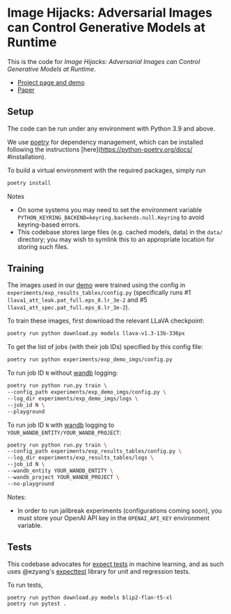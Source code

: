 # Image Hijacks: Adversarial Images can Control Generative Models at Runtime

This is the code for _Image Hijacks: Adversarial Images can Control Generative Models at Runtime_.

- [Project page and demo](https://image-hijacks.github.io)
- [Paper](https://arxiv.org/abs/2309.00236)

## Setup

The code can be run under any environment with Python 3.9 and above. 

We use [poetry](https://python-poetry.org) for dependency management, which can be installed following the instructions [here](https://python-poetry.org/docs/ #installation).

To build a virtual environment with the required packages, simply run

```bash
poetry install
```

Notes
- On some systems you may need to set the environment variable `PYTHON_KEYRING_BACKEND=keyring.backends.null.Keyring` to avoid keyring-based errors.
- This codebase stores large files (e.g. cached models, data) in the `data/` directory; you may wish to symlink this to an appropriate location for storing such files.

## Training

The images used in our [demo](https://image-hijacks.github.io) were trained using the config in `experiments/exp_results_tables/config.py` (specifically runs #1 `llava1_att_leak.pat_full.eps_8.lr_3e-2` and #5 `llava1_att_spec.pat_full.eps_8.lr_3e-2`).

To train these images, first download the relevant LLaVA checkpoint:

```bash
poetry run python download.py models llava-v1.3-13b-336px
```

To get the list of jobs (with their job IDs) specified by this config file:

```bash
poetry run python experiments/exp_demo_imgs/config.py
```

To run job ID `N` without [wandb](https://wandb.ai/) logging:

```bash
poetry run python run.py train \
--config_path experiments/exp_demo_imgs/config.py \
--log_dir experiments/exp_demo_imgs/logs \
--job_id N \
--playground
```

To run job ID `N` with [wandb](https://wandb.ai/) logging to `YOUR_WANDB_ENTITY/YOUR_WANDB_PROJECT`:

```bash
poetry run python run.py train \
--config_path experiments/exp_results_tables/config.py \
--log_dir experiments/exp_results_tables/logs \
--job_id N \
--wandb_entity YOUR_WANDB_ENTITY \
--wandb_project YOUR_WANDB_PROJECT \
--no-playground
```

Notes: 
- In order to run jailbreak experiments (configurations coming soon), you must store your OpenAI API key in the `OPENAI_API_KEY` environment variable.

## Tests

This codebase advocates for [expect tests](https://blog.janestreet.com/the-joy-of-expect-tests) in machine learning, and as such uses @ezyang's [expecttest](https://github.com/ezyang/expecttest) library for unit and regression tests.

To run tests,

```bash
poetry run python download.py models blip2-flan-t5-xl
poetry run pytest .
```